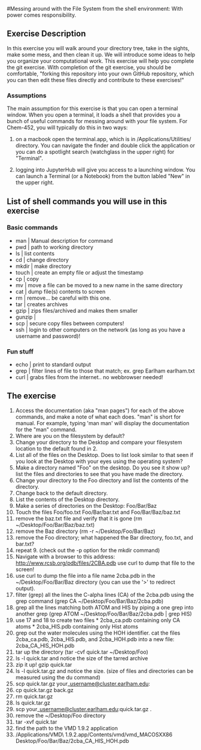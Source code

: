 #Messing around with the File System from the shell environment: With power comes responsibility. 

## Exercise Description
In this exercise you will walk around your directory tree, take in the sights, make some mess, and then clean it up.  We will introduce some ideas to help you organize your computational work. This exercise will help you complete the git exercise.  With completion of the git exercise, you should be comfortable, "forking this repository into your own GitHub repository, which you can then edit these files directly and contribute to these exercises!" 

### Assumptions
The main assumption for this exercise is that you can open a terminal window. When you open a terminal, it loads a shell that provides you a bunch of useful commands for messing around with your file system.  For Chem-452, you will typically do this in two ways:

  1. on a macbook open the terminal.app, which is in /Applications/Utilities/ directory. You can navigate the finder and double click the application or you can do a spotlight search (watchglass in the upper right) for "Terminal".

  2. logging into JupyterHub will give you access to a launching window. You can launch a Terminal (or a Notebook) from the button labled "New" in the upper right. 

## List of shell commands you will use in this exercise 

### Basic commands
* man    | Manual description for command
* pwd    | path to working directory
* ls     | list contents
* cd     | change directory
* mkdir  | make directory
* touch  | create an empty file or adjust the timestamp 
* cp     | copy
* mv     | move a file can be moved to a new name in the same directory
* cat    | dump file(s) contents to screen
* rm     | remove... be careful with this one.
* tar    | creates archives
* gzip   | zips files/archived and makes them smaller
* gunzip |
* scp    | secure copy files between computers!
* ssh    | login to other computers on the network (as long as you have a username and password)! 

### Fun stuff
* echo  | print to standard output
* grep  | filter lines of file to those that match; ex. grep Earlham earlham.txt
* curl  | grabs files from the internet.. no webbrowser needed!

## The exercise

  1. Access the documentation (aka "man pages") for each of the above commands, and make a note of what each does. "man" is short for manual. For example, typing 'man man' will display the documentation for the "man" command.     
  2. Where are you on the filesystem by default?  
  3. Change your directory to the Desktop and compare your filesystem location to the default found in 2.
  4. List all of the files on the Desktop.  Does to list look similar to that seen if you look at the Desktop with your eyes using the operating system?
  5. Make a directory named "Foo" on the desktop. Do you see it show up? list the files and directories to see that you have made the directory.  
  6. Change your directory to the Foo directory and list the contents of the directory.
  7. Change back to the default directory.
  8. List the contents of the Desktop directory.
  9. Make a series of directories on the Desktop:  Foo/Bar/Baz
  10. Touch the files Foo/foo.txt  Foo/Bar/bar.txt and Foo/Bar/Baz/baz.txt
  11. remove the baz.txt file and verify that it is gone (rm ~/Desktop/Foo/Bar/Baz/baz.txt)
  12. remove the Baz directory (rm -r ~/Desktop/Foo/Bar/Baz)
  13. remove the Foo directory; what happened the Bar directory, foo.txt, and bar.txt?
  14. repeat 9.  (check out the -p option for the mkdir command) 
  15. Navigate with a browser to this address: http://www.rcsb.org/pdb/files/2CBA.pdb
      use curl to dump that file to the screen!
  16. use curl to dump the file into a file name 2cba.pdb in the ~/Desktop/Foo/Bar/Baz directory (you can use the '>' to redirect output).
  17. filter (grep) all the lines the C-alpha lines (CA) of the 2cba.pdb using the grep command (grep CA ~/Desktop/Foo/Bar/Baz/2cba.pdb)
  18. grep all the lines matching both ATOM and HIS by piping a one grep into another grep (grep ATOM ~/Desktop/Foo/Bar/Baz/2cba.pdb | grep HIS)
  19. use 17 and 18 to create two files 
    * 2cba\_ca.pdb containing only CA atoms
    * 2cba\_HIS.pdb containing only Hist atoms 
  20. grep out the water molecules using the HOH identifier.  cat the files 2cba\_ca.pdb, 2cba\_HIS.pdb, and 2cba\_HOH.pdb into a new file: 2cba\_CA\_HIS\_HOH.pdb
  21. tar up the directory (tar -cvf quick.tar ~/Desktop/Foo)
  22. ls -l quick.tar and notice the size of the tarred archive
  23. zip it up!  gzip quick.tar
  24. ls -l quick.tar.gz and notice the size.  (size of files and directories can be measured using the du command)
  25. scp quick.tar.gz your\_username@cluster.earlham.edu:
  26. cp quick.tar.gz back.gz
  27. rm quick.tar.gz
  27. ls quick.tar.gz
  28. scp your\_username@cluster.earlham.edu:quick.tar.gz .
  29. remove the ~/Desktop/Foo directory
  30. tar -xvf quick.tar
  31. find the path to the VMD 1.9.2 application 
  32. /Applications/VMD\ 1.9.2.app/Contents/vmd/vmd\_MACOSXX86 Desktop/Foo/Bar/Baz/2cba\_CA\_HIS\_HOH.pdb
   

